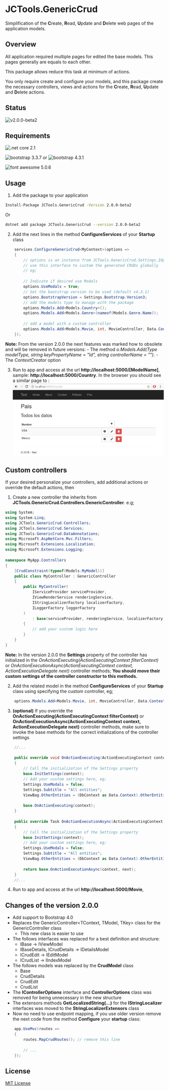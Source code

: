# JCTools.GenericCrud

Simplification of the **C**reate, **R**ead, **U**pdate and **D**elete web pages of the application models.

## Overview

All application required multiple pages for edited the base models. This pages generally are equals to each other.

This package allows reduce this task at minimum of actions.

You only require create and configure your models, and this package create the necessary controllers, views and actions for the **C**reate, **R**ead, **U**pdate and **D**elete actions.

## Status
![v2.0.0-beta2](https://img.shields.io/badge/nuget-v2.0.0%20beta2-blue)

## Requirements
![.net core 2.1](https://img.shields.io/badge/.net%20core-v2.1-green)

![bootstrap 3.3.7](https://img.shields.io/badge/bootstrap-v3.3.7-blue) or
![bootstrap 4.3.1](https://img.shields.io/badge/bootstrap-v4.3.1-blue)

![font awesome 5.0.6](https://img.shields.io/badge/font%20awesome-v5.0.6-blue)

## Usage

1. Add the package to your application
```bash
Install-Package JCTools.GenericCrud -Version 2.0.0-beta2
```
Or
```bash
dotnet add package JCTools.GenericCrud --version 2.0.0-beta2
```
2. Add the next lines in the method **ConfigureServices** of your **Startup** class
```cs
    services.ConfigureGenericCrud<MyContext>(options =>
    {
        // options is an instance from JCTools.GenericCrud.Settings.IOptions
        // use this interface to custom the generated CRUDs globally
        // eg;

        // Indicate if desired use Modals
        options.UseModals = true;
        // Set the bootstrap version to be used (default v4.3.1)
        options.BootstrapVersion = Settings.Bootstrap.Version3;
        // add the models type to manage with the package
        options.Models.Add<Models.Country>(); 
        options.Models.Add<Models.Genre>(nameof(Models.Genre.Name));
        
        // add a model with a custom controller
        options.Models.Add<Models.Movie, int, MovieController, Data.Context>();
    });
```

**Note:** From the version 2.0.0 the next features was marked how to obsolete and will be removed in future versions:
    - The method *o.Models.Add(Type modelType, string keyPropertyName = "Id", string controllerName = "")*.
    - The *ContextCreator* option

3. Run to app and access at the url **http://localhost:5000/[ModelName]**, sample: **http://localhost:5000/Country**. In the browser you should see a similar page to :
 ![Sample index page](Mockups/sampleIndexPage.png)

## Custom controllers
If your desired personalize your controllers, add additional actions or override the default actions, then

1. Create a new controller the inherits from **JCTools.GenericCrud.Controllers.GenericController**. e.g;
```cs
using System;
using System.Linq;
using JCTools.GenericCrud.Controllers;
using JCTools.GenericCrud.Services;
using JCTools.GenericCrud.DataAnnotations;
using Microsoft.AspNetCore.Mvc.Filters;
using Microsoft.Extensions.Localization;
using Microsoft.Extensions.Logging;

namespace MyApp.Controllers
{
    [CrudConstraint(typeof(Models.MyModel))]
    public class MyController : GenericController
    {
        public MyController(
            IServiceProvider serviceProvider,
            IViewRenderService renderingService,
            IStringLocalizerFactory localizerFactory,
            ILoggerFactory loggerFactory
        )
            : base(serviceProvider, renderingService, localizerFactory, loggerFactory, "Id")
        {
            // add your custom logic here
        }
    }
}
 ```

**Note:** In the version 2.0.0 the **Settings** property of the controller has initialized in the *OnActionExecuting(ActionExecutingContext filterContext)* or *OnActionExecutionAsync(ActionExecutingContext context, ActionExecutionDelegate next)* controller methods; **You should move their custom settings of the controller constructor to this methods.**

2. Add the related model in the method **ConfigureServices** of your **Startup** class using specifying the custom controller, eg;
```cs
    options.Models.Add<Models.Movie, int, MovieController, Data.Context>();
```

3. **(optional)** If you override the **OnActionExecuting(ActionExecutingContext filterContext)** or **OnActionExecutionAsync(ActionExecutingContext context, ActionExecutionDelegate next)** controller methods, make sure to invoke the base methods for the correct initializations of the controller settings

```cs
    //...
    
    public override void OnActionExecuting(ActionExecutingContext context)
    {
        // Call the initialization of the Settings property
        base.InitSettings(context);
        // Add your custom settings here, eg;
        Settings.UseModals = false;
        Settings.Subtitle = "All entities";
        ViewBag.OtherEntities = (DbContext as Data.Context).OtherEntities.ToList();

        base.OnActionExecuting(context);
    }
    
    public override Task OnActionExecutionAsync(ActionExecutingContext context, ActionExecutionDelegate next)
    {
        // Call the initialization of the Settings property
        base.InitSettings(context);
        // Add your custom settings here, eg;
        Settings.UseModals = false;
        Settings.Subtitle = "All entities";
        ViewBag.OtherEntities = (DbContext as Data.Context).OtherEntities.ToList();

        return base.OnActionExecutionAsync(context, next);
    }
    //...
```

4. Run to app and access at the url **http://localhost:5000/Movie**,
## Changes of the version 2.0.0
* Add support to Bootstrap 4.0
* Replaces the GenericController<TContext, TModel, TKey> class for the GenericController class
  * This new class is easier to use
* The follows interfaces was replaced for a best definition and structure:
  * IBase -> IViewModel
  * IBaseDetails, ICrudDetails -> IDetailsModel
  * ICrudEdit -> IEditModel
  * ICrudList -> IIndexModel
* The follows models was replaced by the **CrudModel** class
  * Base
  * CrudDetails
  * CrudEdit
  * CrudList
* The **IControllerOptions** interface and **ControllerOptions** class was removed for being unnecessary in the new structure
* The extensors methods **GetLocalizedString(...)** for the **IStringLocalizer** interfaces was moved to the **StringLocalizerExtensors** class
* Now no need to use endpoint mapping, if you use older version remove the next code from the method **Configure** your **startup** class:
```cs
    app.UseMvc(routes =>
    {
        routes.MapCrudRoutes(); // remove this line

        // ...
    });   

```
## License
[MIT License](LICENSE)

